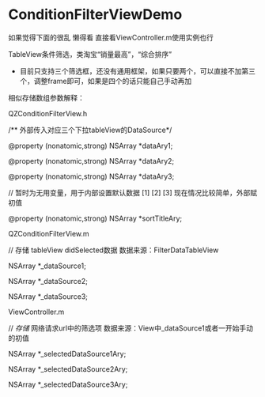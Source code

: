# ConditionFilterViewDemo

如果觉得下面的很乱 懒得看  直接看ViewController.m使用实例也行


TableView条件筛选，类淘宝“销量最高”，“综合排序”
- 目前只支持三个筛选框，还没有通用框架，如果只要两个，可以直接不加第三个，调整frame即可，如果是四个的话只能自己手动再加

相似存储数组参数解释：

QZConditionFilterView.h

/** 外部传入对应三个下拉tableView的DataSource*/

@property (nonatomic,strong) NSArray *dataAry1;

@property (nonatomic,strong) NSArray *dataAry2;

@property (nonatomic,strong) NSArray *dataAry3;

// 暂时为无用变量，用于内部设置默认数据 [1] [2] [3] 现在情况比较简单，外部赋初值

@property (nonatomic,strong) NSArray *sortTitleAry;

QZConditionFilterView.m

// 存储 tableView didSelected数据 数据来源：FilterDataTableView

NSArray *_dataSource1;

NSArray *_dataSource2;

NSArray *_dataSource3;

ViewController.m

// *存储* 网络请求url中的筛选项 数据来源：View中_dataSource1或者一开始手动的初值

NSArray *_selectedDataSource1Ary;

NSArray *_selectedDataSource2Ary;

NSArray *_selectedDataSource3Ary;
